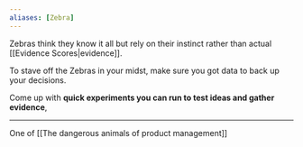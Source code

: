 ```yaml
---
aliases: [Zebra]
---
```


Zebras think they know it all but rely on their instinct rather than actual [[Evidence Scores|evidence]].

To stave off the Zebras in your midst, make sure you got data to back up your decisions.

Come up with **quick experiments you can run to test ideas and gather evidence**,

---

One of [[The dangerous animals of product management]]
